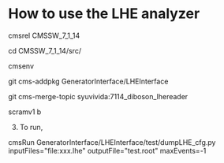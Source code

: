 How to use the LHE analyzer
======================

  cmsrel CMSSW_7_1_14

  cd CMSSW_7_1_14/src/

  cmsenv

  git cms-addpkg GeneratorInterface/LHEInterface

  git cms-merge-topic syuvivida:7114_diboson_lhereader

  scramv1 b

 3. To run,

cmsRun GeneratorInterface/LHEInterface/test/dumpLHE_cfg.py inputFiles="file:xxx.lhe" outputFile="test.root" maxEvents=-1
